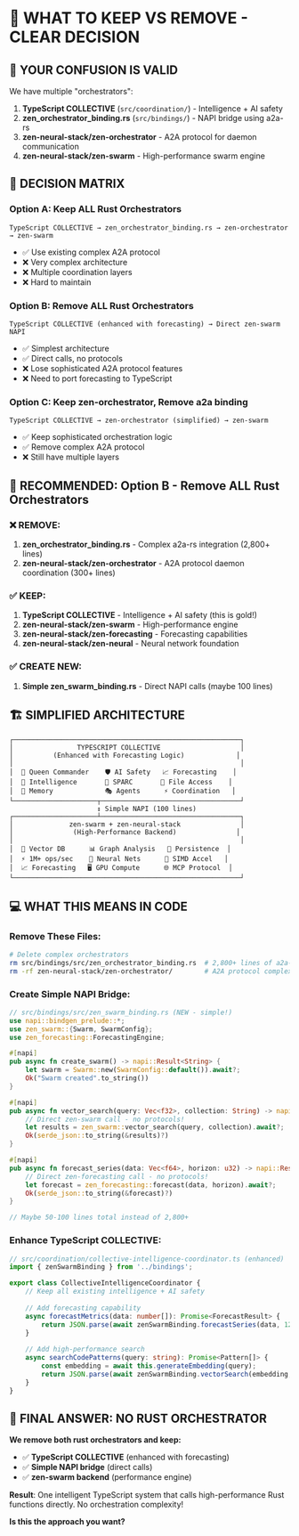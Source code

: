 # 🎯 WHAT TO KEEP VS REMOVE - CLEAR DECISION

## 🤔 **YOUR CONFUSION IS VALID**

We have multiple "orchestrators":

1. **TypeScript COLLECTIVE** (`src/coordination/`) - Intelligence + AI safety
2. **zen_orchestrator_binding.rs** (`src/bindings/`) - NAPI bridge using a2a-rs
3. **zen-neural-stack/zen-orchestrator** - A2A protocol for daemon communication
4. **zen-neural-stack/zen-swarm** - High-performance swarm engine

## 🎯 **DECISION MATRIX**

### **Option A: Keep ALL Rust Orchestrators**
```
TypeScript COLLECTIVE → zen_orchestrator_binding.rs → zen-orchestrator → zen-swarm
```
- ✅ Use existing complex A2A protocol
- ❌ Very complex architecture
- ❌ Multiple coordination layers
- ❌ Hard to maintain

### **Option B: Remove ALL Rust Orchestrators** 
```
TypeScript COLLECTIVE (enhanced with forecasting) → Direct zen-swarm NAPI
```
- ✅ Simplest architecture
- ✅ Direct calls, no protocols
- ❌ Lose sophisticated A2A protocol features
- ❌ Need to port forecasting to TypeScript

### **Option C: Keep zen-orchestrator, Remove a2a binding**
```
TypeScript COLLECTIVE → zen-orchestrator (simplified) → zen-swarm
```
- ✅ Keep sophisticated orchestration logic
- ✅ Remove complex A2A protocol
- ❌ Still have multiple layers

## 🚀 **RECOMMENDED: Option B - Remove ALL Rust Orchestrators**

### **❌ REMOVE:**
1. **zen_orchestrator_binding.rs** - Complex a2a-rs integration (2,800+ lines)
2. **zen-neural-stack/zen-orchestrator** - A2A protocol daemon coordination (300+ lines)

### **✅ KEEP:**
1. **TypeScript COLLECTIVE** - Intelligence + AI safety (this is gold!)
2. **zen-neural-stack/zen-swarm** - High-performance engine
3. **zen-neural-stack/zen-forecasting** - Forecasting capabilities
4. **zen-neural-stack/zen-neural** - Neural network foundation

### **✅ CREATE NEW:**
1. **Simple zen_swarm_binding.rs** - Direct NAPI calls (maybe 100 lines)

## 🏗️ **SIMPLIFIED ARCHITECTURE**

```
┌─────────────────────────────────────────────────────────┐
│                TYPESCRIPT COLLECTIVE                    │
│          (Enhanced with Forecasting Logic)             │
│                                                         │
│  👑 Queen Commander    🛡️ AI Safety   📈 Forecasting    │
│  🧠 Intelligence       🔄 SPARC       📂 File Access    │
│  💾 Memory             🎭 Agents      ⚡ Coordination   │
└─────────────────────┬───────────────────────────────────┘
                      ↕ Simple NAPI (100 lines)
┌─────────────────────┴───────────────────────────────────┐
│              zen-swarm + zen-neural-stack               │
│               (High-Performance Backend)               │
│                                                         │
│  🚀 Vector DB      📊 Graph Analysis   💾 Persistence  │
│  ⚡ 1M+ ops/sec    🧠 Neural Nets      🎯 SIMD Accel   │
│  📈 Forecasting   🖥️ GPU Compute      🌐 MCP Protocol  │
└─────────────────────────────────────────────────────────┘
```

## 💻 **WHAT THIS MEANS IN CODE**

### **Remove These Files:**
```bash
# Delete complex orchestrators
rm src/bindings/src/zen_orchestrator_binding.rs  # 2,800+ lines of a2a-rs
rm -rf zen-neural-stack/zen-orchestrator/        # A2A protocol complexity
```

### **Create Simple NAPI Bridge:**
```rust
// src/bindings/src/zen_swarm_binding.rs (NEW - simple!)
use napi::bindgen_prelude::*;
use zen_swarm::{Swarm, SwarmConfig};
use zen_forecasting::ForecastingEngine;

#[napi]
pub async fn create_swarm() -> napi::Result<String> {
    let swarm = Swarm::new(SwarmConfig::default()).await?;
    Ok("Swarm created".to_string())
}

#[napi]
pub async fn vector_search(query: Vec<f32>, collection: String) -> napi::Result<String> {
    // Direct zen-swarm call - no protocols!
    let results = zen_swarm::vector_search(query, collection).await?;
    Ok(serde_json::to_string(&results)?)
}

#[napi]
pub async fn forecast_series(data: Vec<f64>, horizon: u32) -> napi::Result<String> {
    // Direct zen-forecasting call - no protocols!
    let forecast = zen_forecasting::forecast(data, horizon).await?;
    Ok(serde_json::to_string(&forecast)?)
}

// Maybe 50-100 lines total instead of 2,800+
```

### **Enhance TypeScript COLLECTIVE:**
```typescript
// src/coordination/collective-intelligence-coordinator.ts (enhanced)
import { zenSwarmBinding } from '../bindings';

export class CollectiveIntelligenceCoordinator {
    // Keep all existing intelligence + AI safety
    
    // Add forecasting capability
    async forecastMetrics(data: number[]): Promise<ForecastResult> {
        return JSON.parse(await zenSwarmBinding.forecastSeries(data, 12));
    }
    
    // Add high-performance search
    async searchCodePatterns(query: string): Promise<Pattern[]> {
        const embedding = await this.generateEmbedding(query);
        return JSON.parse(await zenSwarmBinding.vectorSearch(embedding, 'patterns'));
    }
}
```

## 🎯 **FINAL ANSWER: NO RUST ORCHESTRATOR**

**We remove both rust orchestrators and keep:**
- ✅ **TypeScript COLLECTIVE** (enhanced with forecasting)
- ✅ **Simple NAPI bridge** (direct calls)
- ✅ **zen-swarm backend** (performance engine)

**Result**: One intelligent TypeScript system that calls high-performance Rust functions directly. No orchestration complexity!

**Is this the approach you want?**